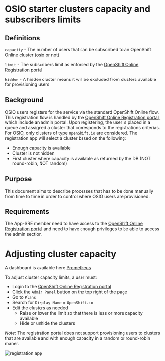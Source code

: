 # OSIO starter clusters capacity and subscribers limits

## Definitions

`capacity` - The number of users that can be subscribed to an OpenShift Online cluster (osio or not)

`limit` - The subscribers limit as enforced by the [OpenShift Online Registration portal](https://manage.openshift.com/admin/)

`hidden` - A hidden cluster means it will be excluded from clusters available for provisioning users

## Background

OSIO users registers for the service via the standard OpenShift Online flow. This registration flow is handled by the [OpenShift Online Registration portal](https://manage.openshift.com/admin/), which include an admin portal. Upon registering, the user is placed in a queue and assigned a cluster that corresponds to the registrations criterias. For OSIO, only clusters of type `OpenShift.io` are considered. The registration app will select a cluster based on the following:
- Enough capacity is available
- Cluster is not hidden
- First cluster where capacity is available as returned by the DB (NOT round-robin, NOT random)

## Purpose

This document aims to describe processes that has to be done manually from time to time in order to control where OSIO users are provisioned.

## Requirements

The App-SRE member need to have access to the [OpenShift Online Registration portal](https://manage.openshift.com/admin/) and need to have enough privileges to be able to access the admin section.

# Adjusting cluster capacity

A dashboard is available here  [Prometheus](https://grafana.app-sre.devshift.net/d/osio_capacity/osio-capacity?orgId=1&from=now-1h&to=now)

To adjust cluster capacity limits, a user must:
- Login to the [OpenShift Online Registration portal](https://manage.openshift.com/admin/)
- Click the `Admin Panel` button on the top right of the page
- Go to `Plans`
- Search for `Display Name` = `OpenShift.io`
- Edit the clusters as needed
    - Raise or lower the limit so that there is less or more capacity available
    - Hide or unhide the clusters

*Note:* The registration portal does not support provisioning users to clusters that are available and with enough capacity in a random or round-robin maner.

![registration app](images/regapp1.png)
